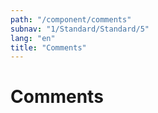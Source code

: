 ```yaml
---
path: "/component/comments"
subnav: "1/Standard/Standard/5"
lang: "en"
title: "Comments"
---
```


# Comments
